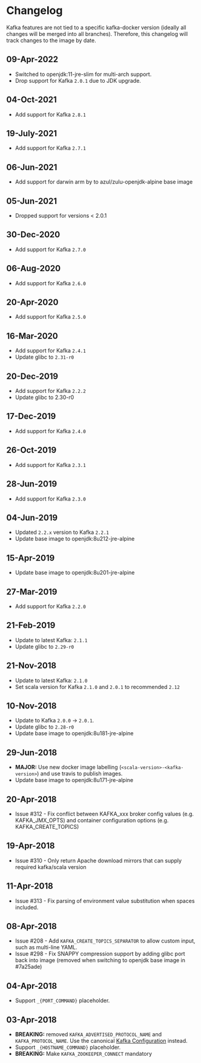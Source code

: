 Changelog
=========

Kafka features are not tied to a specific kafka-docker version (ideally all changes will be merged into all branches). Therefore, this changelog will track changes to the image by date.

09-Apr-2022
----------

-	Switched to openjdk:11-jre-slim for multi-arch support. 
-	Drop support for Kafka `2.0.1` due to JDK upgrade.

04-Oct-2021
----------

-	Add support for Kafka `2.8.1`

19-July-2021
----------

-	Add support for Kafka `2.7.1`

06-Jun-2021
----------
- Add support for darwin arm by to azul/zulu-openjdk-alpine base image

05-Jun-2021
-----------

- Dropped support for versions < 2.0.1

30-Dec-2020
-----------

-	Add support for Kafka `2.7.0`

06-Aug-2020
-----------

-	Add support for Kafka `2.6.0`

20-Apr-2020
-----------

-	Add support for Kafka `2.5.0`

16-Mar-2020
-----------

-	Add support for Kafka `2.4.1`
-	Update glibc to `2.31-r0`

20-Dec-2019
-----------

-	Add support for Kafka `2.2.2`
-	Update glibc to 2.30-r0

17-Dec-2019
-----------

-	Add support for Kafka `2.4.0`

26-Oct-2019
-----------

-	Add support for Kafka `2.3.1`

28-Jun-2019
-----------

-	Add support for Kafka `2.3.0`

04-Jun-2019
-----------

-	Updated `2.2.x` version to Kafka `2.2.1`
-	Update base image to openjdk:8u212-jre-alpine

15-Apr-2019
-----------

-	Update base image to openjdk:8u201-jre-alpine

27-Mar-2019
-----------

-	Add support for Kafka `2.2.0`

21-Feb-2019
-----------

-	Update to latest Kafka: `2.1.1`
-	Update glibc to `2.29-r0`

21-Nov-2018
-----------

-	Update to latest Kafka: `2.1.0`
-	Set scala version for Kafka `2.1.0` and `2.0.1` to recommended `2.12`

10-Nov-2018
-----------

-	Update to Kafka `2.0.0` -> `2.0.1`.
-	Update glibc to `2.28-r0`
-	Update base image to openjdk:8u181-jre-alpine

29-Jun-2018
-----------

-	**MAJOR:** Use new docker image labelling (`<scala-version>-<kafka-version>`) and use travis to publish images.
-	Update base image to openjdk:8u171-jre-alpine

20-Apr-2018
-----------

-	Issue #312 - Fix conflict between KAFKA_xxx broker config values (e.g. KAFKA_JMX_OPTS) and container configuration options (e.g. KAFKA_CREATE_TOPICS)

19-Apr-2018
-----------

-	Issue #310 - Only return Apache download mirrors that can supply required kafka/scala version

11-Apr-2018
-----------

-	Issue #313 - Fix parsing of environment value substitution when spaces included.

08-Apr-2018
-----------

-	Issue #208 - Add `KAFKA_CREATE_TOPICS_SEPARATOR` to allow custom input, such as multi-line YAML.
-	Issue #298 - Fix SNAPPY compression support by adding glibc port back into image (removed when switching to openjdk base image in #7a25ade)

04-Apr-2018
-----------

-	Support `_{PORT_COMMAND}` placeholder.

03-Apr-2018
-----------

-	**BREAKING:** removed `KAFKA_ADVERTISED_PROTOCOL_NAME` and `KAFKA_PROTOCOL_NAME`. Use the canonical [Kafka Configuration](http://kafka.apache.org/documentation.html#brokerconfigs) instead.
-	Support `_{HOSTNAME_COMMAND}` placeholder.
-	**BREAKING:** Make `KAFKA_ZOOKEEPER_CONNECT` mandatory
